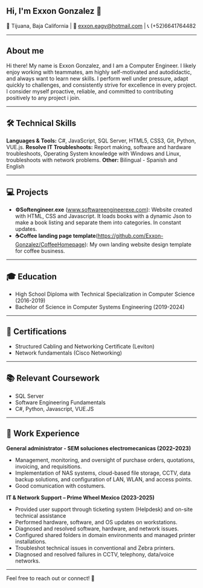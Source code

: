 ## Hi, I'm Exxon Gonzalez 👋
📍 Tijuana, Baja California | 📧 [exxon.eagv@hotmail.com](mailto:exxon.eagv@hotmail.com) | 📞 (+52)6641764482

---
## About me
Hi there! My name is Exxon Gonzalez, and I am a Computer Engineer. I likely enjoy working with teammates, am highly self-motivated and autodidactic, and always want to learn new skills. I perform well under pressure, adapt quickly to challenges, and consistently strive for excellence in every project. I consider myself proactive, reliable, and committed to contributing positively to any project i join.

---

## 🛠 Technical Skills
**Languages & Tools:** C#, JavaScript, SQL Server, HTML5, CSS3, Git, Python, VUE.js.
**Resolve IT Troubleshoots:** Report making, software and hardware troubleshoots, Operating System knowledge with Windows and Linux, troubleshoots with network problems.
**Other:** Bilingual - Spanish and English

---

## 💻 Projects  
- **⚙️Softengineer.exe** (www.softwareengineerexe.com): Website created with HTML, CSS and Javascript. It loads books with a dynamic Json to make a book listing and separate them into categories. In constant updates.
- **☕Coffee landing page template**(https://github.com/Exxon-Gonzalez/CoffeeHomepage): My own landing website design template for coffee business.  

---

## 🎓 Education  
- High School Diploma with Technical Specialization in Computer Science (2016-2019)
- Bachelor of Science in Computer Systems Engineering (2019-2024)

---

## 📜 Certifications  
- Structured Cabling and Networking Certificate (Leviton)
- Network fundamentals (Cisco Networking)

---

## 📚 Relevant Coursework
- SQL Server
- Software Engineering Fundamentals
- C#, Python, Javascript, VUE.JS
  
---

## 💼 Work Experience  
**General administrator - SEM soluciones electromecanicas (2022–2023)**  
- Management, monitoring, and oversight of purchase orders, quotations, invoicing, and requisitions.
- Implementation of NAS systems, cloud-based file storage, CCTV, data backup solutions, and configuration
 of LAN, WLAN, and access points.
- Good comunication with costumers.

**IT & Network Support – Prime Wheel Mexico (2023-2025)**
- Provided user support through ticketing system (Helpdesk) and on-site technical assistance
- Performed hardware, software, and OS updates on workstations.
- Diagnosed and resolved software, hardware, and network issues.
- Configured shared folders in domain environments and managed printer installations.
- Troubleshot technical issues in conventional and Zebra printers.
- Diagnosed and resolved failures in CCTV, telephony, data/voice networks.

---

Feel free to reach out or connect! 🚀


